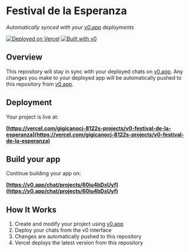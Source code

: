 # Festival de la Esperanza

*Automatically synced with your [v0.app](https://v0.app) deployments*

[![Deployed on Vercel](https://img.shields.io/badge/Deployed%20on-Vercel-black?style=for-the-badge&logo=vercel)](https://vercel.com/gigicanocj-8122s-projects/v0-festival-de-la-esperanza)
[![Built with v0](https://img.shields.io/badge/Built%20with-v0.app-black?style=for-the-badge)](https://v0.app/chat/projects/60iu4bDxUyf)

## Overview

This repository will stay in sync with your deployed chats on [v0.app](https://v0.app).
Any changes you make to your deployed app will be automatically pushed to this repository from [v0.app](https://v0.app).

## Deployment

Your project is live at:

**[https://vercel.com/gigicanocj-8122s-projects/v0-festival-de-la-esperanza](https://vercel.com/gigicanocj-8122s-projects/v0-festival-de-la-esperanza)**

## Build your app

Continue building your app on:

**[https://v0.app/chat/projects/60iu4bDxUyf](https://v0.app/chat/projects/60iu4bDxUyf)**

## How It Works

1. Create and modify your project using [v0.app](https://v0.app)
2. Deploy your chats from the v0 interface
3. Changes are automatically pushed to this repository
4. Vercel deploys the latest version from this repository